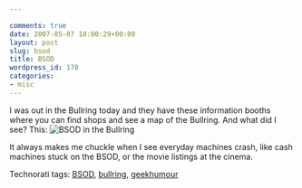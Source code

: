 ```yaml
---

comments: true
date: 2007-05-07 18:00:29+00:00
layout: post
slug: bsod
title: BSOD
wordpress_id: 170
categories:
- misc
---
```


I was out in the Bullring today and they have these information booths where you can find shops and see a map of the Bullring. And what did I see? This:
![BSOD in the Bullring](http://farm1.static.flickr.com/225/488591173_c7535afbc6.jpg?v=1178560232)




It always makes me chuckle when I see everyday machines crash, like cash machines stuck on the BSOD, or the movie listings at the cinema.




Technorati tags: [BSOD](http://technorati.com/tag/bsod), [bullring](http://technorati.com/tag/bullring), [geekhumour](http://technorati.com/tag/geekhumour)
